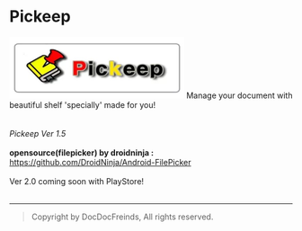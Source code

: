 # Pickeep

![Alt text](/path/to/pickeep.jpg)
Manage your document with beautiful shelf 'specially' made for you!
<br><br><br>
*Pickeep Ver 1.5*<br>
<br>
**opensource(filepicker) by droidninja :** <br>
<https://github.com/DroidNinja/Android-FilePicker>
<br><br>
Ver 2.0 coming soon with PlayStore!<br><br>
***
> Copyright by DocDocFreinds, All rights reserved.
